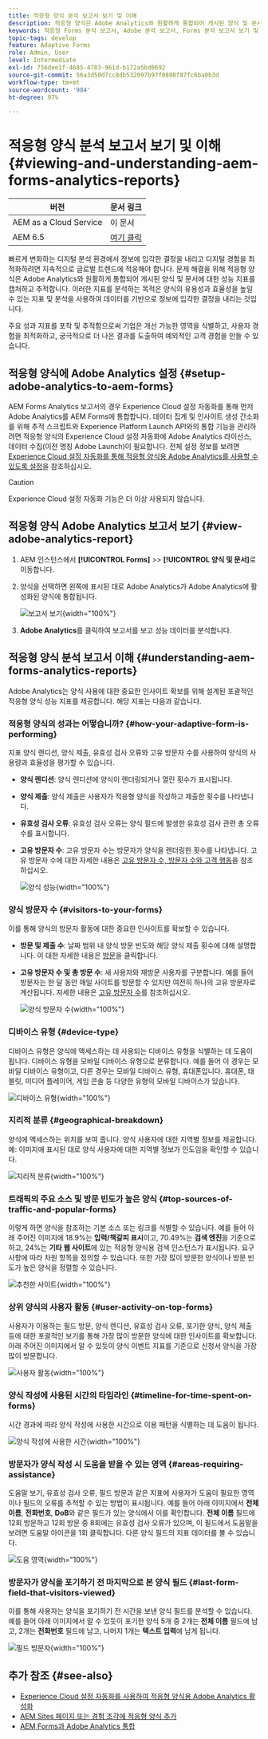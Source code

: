 ```yaml
---
title: 적응형 양식 분석 보고서 보기 및 이해
description: 적응형 양식은 Adobe Analytics와 원활하게 통합되어 게시된 양식 및 문서에 대한 성능 지표를 캡처하고 추적합니다.
keywords: 적응형 Forms 분석 보고서, Adobe 분석 보고서, Forms 분석 보고서 보기 및 이해
topic-tags: develop
feature: Adaptive Forms
role: Admin, User
level: Intermediate
exl-id: 756dee1f-4685-4783-961d-b172a5bd0692
source-git-commit: 56a3d50d7cc8db532097b97f0898f87fc6ba0b3d
workflow-type: tm+mt
source-wordcount: '984'
ht-degree: 97%

---
```


# 적응형 양식 분석 보고서 보기 및 이해 {#viewing-and-understanding-aem-forms-analytics-reports}

| 버전 | 문서 링크 |
| -------- | ---------------------------- |
| AEM as a Cloud Service | 이 문서 |
| AEM 6.5 | [여기 클릭](https://experienceleague.adobe.com/docs/experience-manager-65/forms/integrate-aem-forms-with-experience-cloud-solutions/view-understand-aem-forms-analytics-reports.html) |

빠르게 변화하는 디지털 분석 환경에서 정보에 입각한 결정을 내리고 디지털 경험을 최적화하려면 지속적으로 글로벌 트렌드에 적응해야 합니다. 문제 해결을 위해 적응형 양식은 Adobe Analytics와 원활하게 통합되어 게시된 양식 및 문서에 대한 성능 지표를 캡처하고 추적합니다. 이러한 지표를 분석하는 목적은 양식의 유용성과 효율성을 높일 수 있는 지표 및 분석을 사용하여 데이터를 기반으로 정보에 입각한 결정을 내리는 것입니다.

주요 성과 지표를 포착 및 추적함으로써 기업은 개선 가능한 영역을 식별하고, 사용자 경험을 최적화하고, 궁극적으로 더 나은 결과를 도출하여 예외적인 고객 경험을 만들 수 있습니다.

## 적응형 양식에 Adobe Analytics 설정 {#setup-adobe-analytics-to-aem-forms}

AEM Forms Analytics 보고서의 경우 Experience Cloud 설정 자동화를 통해 먼저 Adobe Analytics를 AEM Forms에 통합합니다. 데이터 집계 및 인사이트 생성 간소화를 위해 추적 스크립트와 Experience Platform Launch API와의 통합 기능을 관리하려면 적응형 양식의 Experience Cloud 설정 자동화에 Adobe Analytics 라이선스, 데이터 수집(이전 명칭 Adobe Launch)이 필요합니다. 전체 설정 정보를 보려면 [Experience Cloud 설정 자동화를 통해 적응형 양식용 Adobe Analytics를 사용할 수 있도록 설정](/help/forms/enable-adobe-analytics-adaptive-form-using-experience-cloud-setup-automation.md)을 참조하십시오.

>[!CAUTION]
>
>Experience Cloud 설정 자동화 기능은 더 이상 사용되지 않습니다.

## 적응형 양식 Adobe Analytics 보고서 보기 {#view-adobe-analytics-report}

1. AEM 인스턴스에서 **[!UICONTROL Forms]** >> **[!UICONTROL 양식 및 문서]**&#x200B;로 이동합니다.
1. 양식을 선택하면 왼쪽에 표시된 대로 Adobe Analytics가 Adobe Analytics에 활성화된 양식에 통합됩니다.

   ![보고서 보기](assets/activ-aa.png){width="100%"}

1. **Adobe Analytics**&#x200B;를 클릭하여 보고서를 보고 성능 데이터를 분석합니다.

## 적응형 양식 분석 보고서 이해 {#understanding-aem-forms-analytics-reports}

Adobe Analytics는 양식 사용에 대한 중요한 인사이트 확보를 위해 설계된 포괄적인 적응형 양식 성능 지표를 제공합니다. 해당 지표는 다음과 같습니다.

### **적응형 양식의 성과는 어떻습니까?** {#how-your-adaptive-form-is-performing}

지표 양식 렌디션, 양식 제출, 유효성 검사 오류와 고유 방문자 수를 사용하여 양식의 사용량과 효율성을 평가할 수 있습니다.

* **양식 렌디션**: 양식 렌디션에 양식이 렌더링되거나 열린 횟수가 표시됩니다.

* **양식 제출**: 양식 제출은 사용자가 적응형 양식을 작성하고 제출한 횟수를 나타냅니다.

* **유효성 검사 오류**: 유효성 검사 오류는 양식 필드에 발생한 유효성 검사 관련 총 오류 수를 표시합니다.

* **고유 방문자 수**: 고유 방문자 수는 방문자가 양식을 렌더링한 횟수를 나타냅니다. 고유 방문자 수에 대한 자세한 내용은 [고유 방문자 수, 방문자 수와 고객 행동](https://experienceleague.adobe.com/docs/analytics/components/metrics/visits.html)을 참조하십시오.

  ![양식 성능](assets/forms-performance.png){width="100%"}

### **양식 방문자 수** {#visitors-to-your-forms}

이를 통해 양식의 방문자 활동에 대한 중요한 인사이트를 확보할 수 있습니다.

* **방문 및 제출 수**: 날짜 범위 내 양식 방문 빈도와 해당 양식 제출 횟수에 대해 설명합니다. 이 대한 자세한 내용은 [방문](https://experienceleague.adobe.com/docs/analytics/components/metrics/visits.html)을 클릭합니다.
* **고유 방문자 수 및 총 방문 수**: 새 사용자와 재방문 사용자를 구분합니다. 예를 들어 방문자는 한 달 동안 매일 사이트를 방문할 수 있지만 여전히 하나의 고유 방문자로 계산됩니다. 자세한 내용은 [고유 방문자 수](https://experienceleague.adobe.com/docs/analytics/components/metrics/unique-visitors.html)를 참조하십시오.

  ![양식 방문자 수](assets/forms-visitors.png){width="100%"}

### **디바이스 유형** {#device-type}

디바이스 유형은 양식에 액세스하는 데 사용되는 디바이스 유형을 식별하는 데 도움이 됩니다. 디바이스 유형을 모바일 디바이스 유형으로 분류합니다. 예를 들어 이 경우는 모바일 디바이스 유형이고, 다른 경우는 모바일 디바이스 유형, 휴대폰입니다. 휴대폰, 태블릿, 미디어 플레이어, 게임 콘솔 등 다양한 유형의 모바일 디바이스가 있습니다.

![디바이스 유형](assets/device-type.png){width="100%"}

### **지리적 분류** {#geographical-breakdown}

양식에 액세스하는 위치를 보여 줍니다. 양식 사용자에 대한 지역별 정보를 제공합니다. 예: 이미지에 표시된 대로 양식 사용자에 대한 지역별 정보가 인도임을 확인할 수 있습니다.

![지리적 분류](assets/geographical-breakdown.png){width="100%"}

### **트래픽의 주요 소스 및 방문 빈도가 높은 양식** {#top-sources-of-traffic-and-popular-forms}

이렇게 하면 양식을 참조하는 기본 소스 또는 링크를 식별할 수 있습니다. 예를 들어 아래 주어진 이미지에 18.9%는 **입력/책갈피 표시**&#x200B;이고, 70.49%는 **검색 엔진**&#x200B;을 기준으로 하고, 24%는 **기타 웹 사이트**&#x200B;에 있는 적응형 양식용 검색 인스턴스가 표시됩니다. 요구 사항에 따라 차원 항목을 정의할 수 있습니다. 또한 가장 많이 방문한 양식이나 방문 빈도가 높은 양식을 정렬할 수 있습니다.

![추천한 사이트](assets/referred-sites.png){width="100%"}

### **상위 양식의 사용자 활동** {#user-activity-on-top-forms}

사용자가 이용하는 필드 방문, 양식 렌디션, 유효성 검사 오류, 포기한 양식, 양식 제출 등에 대한 포괄적인 보기를 통해 가장 많이 방문한 양식에 대한 인사이트를 확보합니다. 아래 주어진 이미지에서 알 수 있듯이 양식 이벤트 지표를 기준으로 신청서 양식을 가장 많이 방문합니다.

![사용자 활동](assets/user-activity.png){width="100%"}

### **양식 작성에 사용된 시간의 타임라인** {#timeline-for-time-spent-on-forms}

시간 경과에 따라 양식 작성에 사용한 시간으로 이용 패턴을 식별하는 데 도움이 됩니다.

![양식 작성에 사용한 시간](assets/time-spent-on-forms.png){width="100%"}

### **방문자가 양식 작성 시 도움을 받을 수 있는 영역** {#areas-requiring-assistance}

도움말 보기, 유효성 검사 오류, 필드 방문과 같은 지표에 사용자가 도움이 필요한 영역이나 필드의 오류를 추적할 수 있는 방법이 표시됩니다. 예를 들어 아래 이미지에서 **전체 이름**, **전화번호**, **DoB**&#x200B;와 같은 필드가 있는 양식에서 이를 확인합니다. **전체 이름** 필드에 12회 방문하고 12회 방문 중 8회에는 유효성 검사 오류가 있으며, 이 필드에서 도움말을 보려면 도움말 아이콘을 1회 클릭합니다. 다른 양식 필드의 지표 데이터를 볼 수 있습니다.

![도움 영역](assets/assisting-areas.png){width="100%"}

### **방문자가 양식을 포기하기 전 마지막으로 본 양식 필드** {#last-form-field-that-visitors-viewed}

이를 통해 사용자는 양식을 포기하기 전 시간을 보낸 양식 필드를 분석할 수 있습니다. 예를 들어 아래 이미지에서 알 수 있듯이 포기한 양식 5개 중 2개는 **전체 이름** 필드에 남고, 2개는 **전화번호** 필드에 남고, 나머지 1개는 **텍스트 입력**&#x200B;에 남게 됩니다.

![필드 방문자](assets/field-visitors.png){width="100%"}

## 추가 참조 {#see-also}

* [Experience Cloud 설정 자동화를 사용하여 적응형 양식용 Adobe Analytics 활성화](/help/forms/enable-adobe-analytics-adaptive-form-using-experience-cloud-setup-automation.md)
* [AEM Sites 페이지 또는 경험 조각에 적응형 양식 추가](/help/forms/create-or-add-an-adaptive-form-to-aem-sites-page.md)
* [AEM Forms과 Adobe Analytics 통합](/help/forms/integrate-aem-forms-with-adobe-analytics.md)
